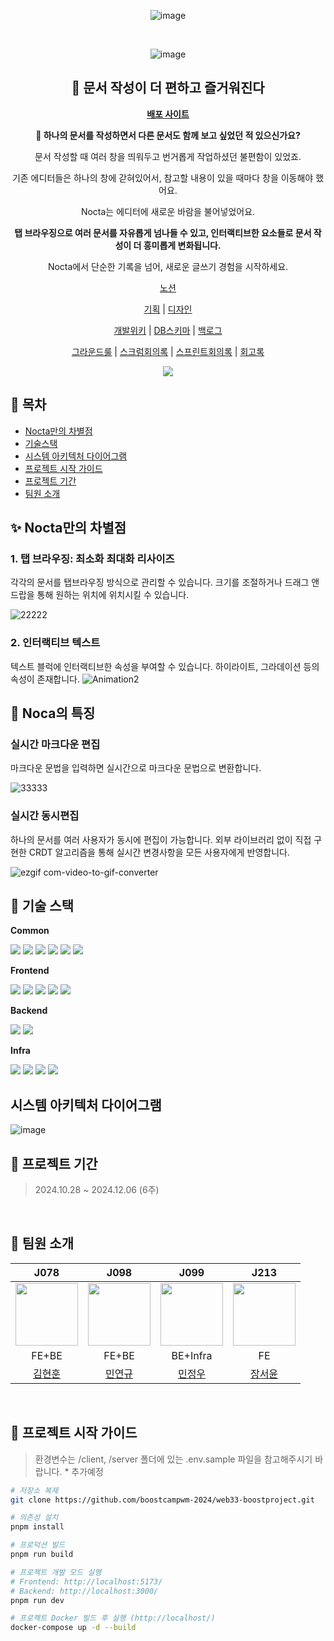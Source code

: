 <div align="center">
  
  ![image](https://github.com/user-attachments/assets/e7f5453b-ecc8-4087-b0ae-0c72b422103f)

  <br>

  ![image](https://github.com/user-attachments/assets/dba641b3-417d-4bb6-9c87-4cfc78d8324c)
  <br>
 

</div>

<div align="center">

## 📑 문서 작성이 더 편하고 즐거워진다

  <a href="https://nocta.site" title="🌌 밤하늘의 별빛처럼, 자유로운 인터랙션 실시간 에디터"><strong>배포 사이트</strong></a>

**🤔 하나의 문서를 작성하면서 다른 문서도 함께 보고 싶었던 적 있으신가요?**

문서 작성할 때 여러 창을 띄워두고 번거롭게 작업하셨던 불편함이 있었죠.

기존 에디터들은 하나의 창에 갇혀있어서, 참고할 내용이 있을 때마다 창을 이동해야 했어요.

Nocta는 에디터에 새로운 바람을 불어넣었어요.

**탭 브라우징으로 여러 문서를 자유롭게 넘나들 수 있고, 인터랙티브한 요소들로 문서 작성이 더 흥미롭게 변화됩니다.**

Nocta에서 단순한 기록을 넘어, 새로운 글쓰기 경험을 시작하세요.

[노션](https://abrupt-feta-9a9.notion.site/web33-12a9ff1b21c38003b600f57baa654626?pvs=4) 

[기획](https://abrupt-feta-9a9.notion.site/12a9ff1b21c380b4b3bafc3af92b2a25?pvs=4) | [디자인](https://abrupt-feta-9a9.notion.site/12f9ff1b21c380459f74f7a2e4fb7a93?pvs=4)

[개발위키](https://abrupt-feta-9a9.notion.site/12a9ff1b21c380f2a490deae65256639?pvs=4) | [DB스키마](https://abrupt-feta-9a9.notion.site/DB-708e1cf3c1454b3c950bff67d0924dde?pvs=4) | [백로그](https://abrupt-feta-9a9.notion.site/12e9ff1b21c380ecb202f869f6ad040e?pvs=4)

 [그라운드룰](https://abrupt-feta-9a9.notion.site/12a9ff1b21c3807ca2b8e308178e5c2f?pvs=4) | [스크럼회의록](https://abrupt-feta-9a9.notion.site/12a9ff1b21c38087848fcd2d37445005?pvs=4) | [스프린트회의록](https://abrupt-feta-9a9.notion.site/12a9ff1b21c380ac876cdd60332f5826?pvs=4) | [회고록](https://abrupt-feta-9a9.notion.site/12a9ff1b21c380959d92e485fcc94f8a?pvs=4)
 
 <a href="https://hits.seeyoufarm.com"><img src="https://hits.seeyoufarm.com/api/count/incr/badge.svg?url=https%3A%2F%2Fgithub.com%2Fboostcampwm-2024%2Fweb33-Nocta&count_bg=%2379C83D&title_bg=%23555555&icon=&icon_color=%23E7E7E7&title=hits&edge_flat=false"/></a>

</div>




## 🚩 목차

- [Nocta만의 차별점](#-nocta만의-차별점)
- [기술스택](#-기술-스택)
- [시스템 아키텍처 다이어그램](#시스템-아키텍처-다이어그램)
- [프로젝트 시작 가이드](#-프로젝트-시작-가이드)
- [프로젝트 기간](#-프로젝트-기간)
- [팀원 소개](#-팀원-소개)

## ✨ Nocta만의 차별점

### 1. 탭 브라우징: 최소화 최대화 리사이즈

각각의 문서를 탭브라우징 방식으로 관리할 수 있습니다. 크기를 조절하거나 드래그 앤 드랍을 통해 원하는 위치에 위치시킬 수 있습니다.

![22222](https://github.com/user-attachments/assets/7355a84a-7ff5-44c5-a3d0-24840a468818)

### 2. 인터랙티브 텍스트

텍스트 블럭에 인터랙티브한 속성을 부여할 수 있습니다. 하이라이트, 그라데이션 등의 속성이 존재합니다.
![Animation2](https://github.com/user-attachments/assets/16cd6a7f-05f5-4807-aafe-456e0dab1310)

## 🌙 Noca의 특징

### 실시간 마크다운 편집

마크다운 문법을 입력하면 실시간으로 마크다운 문법으로 변환합니다.

![33333](https://github.com/user-attachments/assets/ffcf7fa5-9436-4e6b-b38f-6fbf9e813cb5)

### 실시간 동시편집

하나의 문서를 여러 사용자가 동시에 편집이 가능합니다. 외부 라이브러리 없이 직접 구현한 CRDT 알고리즘을 통해 실시간 변경사항을 모든 사용자에게 반영합니다.

![ezgif com-video-to-gif-converter](https://github.com/user-attachments/assets/445f80f3-d291-4e83-8a58-da4dc669e42a)


## 🔧 기술 스택

**Common**

<div align="left"> <img src="https://img.shields.io/badge/TypeScript-3178C6?style=flat-square&logo=TypeScript&logoColor=white"/> <img src="https://img.shields.io/badge/Prettier-F7B93E?style=flat-square&logo=Prettier&logoColor=black"/> <img src="https://img.shields.io/badge/ESLint-4B32C3?style=flat-square&logo=ESLint&logoColor=white"/> <img src="https://img.shields.io/badge/Jest-C21325?style=flat-square&logo=Jest&logoColor=white"/> <img src="https://img.shields.io/badge/PNPM-F69220?style=flat-square&logo=PNPM&logoColor=white"/> <img src="https://img.shields.io/badge/Playwright-2EAD33?style=flat-square&logo=Playwright&logoColor=white"/> </div>

**Frontend**

<div align="left"> <img src="https://img.shields.io/badge/React-61DAFB?style=flat-square&logo=React&logoColor=black"/> <img src="https://img.shields.io/badge/React_Query-FF4154?style=flat-square&logo=ReactQuery&logoColor=white"/> <img src="https://img.shields.io/badge/Zustand-764ABC?style=flat-square&logo=Zustand&logoColor=white"/> <img src="https://img.shields.io/badge/Panda_CSS-06B6D4?style=flat-square&logo=PandaCSS&logoColor=white"/> <img src="https://img.shields.io/badge/Vite-646CFF?style=flat-square&logo=Vite&logoColor=white"/> </div>

**Backend**

<div align="left"> <img src="https://img.shields.io/badge/NestJS-E0234E?style=flat-square&logo=NestJS&logoColor=white"/> <img src="https://img.shields.io/badge/MongoDB-47A248?style=flat-square&logo=MongoDB&logoColor=white"/> </div>

**Infra**

<div align="left"> <img src="https://img.shields.io/badge/Docker-2496ED?style=flat-square&logo=Docker&logoColor=white"/> <img src="https://img.shields.io/badge/Nginx-009639?style=flat-square&logo=Nginx&logoColor=white"/> <img src="https://img.shields.io/badge/GitHub_Actions-2088FF?style=flat-square&logo=GitHubActions&logoColor=white"/> <img src="https://img.shields.io/badge/NCloud-03C75A?style=flat-square&logo=Naver&logoColor=white"/> </div>

## 시스템 아키텍처 다이어그램

![image](https://github.com/user-attachments/assets/ab96462b-5f38-4dd9-9c72-984829fa873d)


## 📅 프로젝트 기간

> 2024.10.28 ~ 2024.12.06 (6주)

<br>

## 🌱 팀원 소개

<div align="center">

|                                J078                                 |                                J098                                 |                                 J099                                 |                                  J213                                   |
| :-------------------------------------------------------------------: | :-------------------------------------------------------------------: | :--------------------------------------------------------------------: | :-----------------------------------------------------------------------: |
| <img src="https://github.com/hyonun321.png" width="100" height="100"> | <img src="https://github.com/Ludovico7.png" width="100" height="100"> | <img src="https://github.com/minjungw00.png" width="100" height="100"> | <img src="https://github.com/pipisebastian.png" width="100" height="100"> |
|                                 FE+BE                                 |                                  FE+BE                                   |                                   BE+Infra                                   |                                    FE                                     |
|              [김현훈](https://github.com/hyonun321)               |              [민연규](https://github.com/Ludovico7)               |              [민정우](https://github.com/minjungw00)              |            [장서윤](https://github.com/pipisebastian)             |

</div>

<br>



## 🚀 프로젝트 시작 가이드

> 환경변수는 /client, /server 폴더에 있는 .env.sample 파일을 참고해주시기 바랍니다. * 추가예정

```bash
# 저장소 복제
git clone https://github.com/boostcampwm-2024/web33-boostproject.git

# 의존성 설치
pnpm install

# 프로덕션 빌드
pnpm run build

# 프로젝트 개발 모드 실행
# Frontend: http://localhost:5173/
# Backend: http://localhost:3000/
pnpm run dev

# 프로젝트 Docker 빌드 후 실행 (http://localhost/)
docker-compose up -d --build
```





